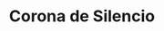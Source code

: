 ---
title: "Corona de Silencio"
description: "Esta pieza es un tributo a la fuerza serena. El rostro femenino, rodeado por flores que parecen coronas, transmite una paz que no necesita palabras. Con los ojos cerrados y los labios rojos, la figura se convierte en ícono, en altar, en símbolo. Quise fusionar lo humano con lo ritual, lo decorativo con lo espiritual. Cada pétalo, cada línea, cada color es una oración visual. Es una obra sobre introspección, sobre belleza que florece desde adentro."
image: "@assets/projects/18.webp"
---